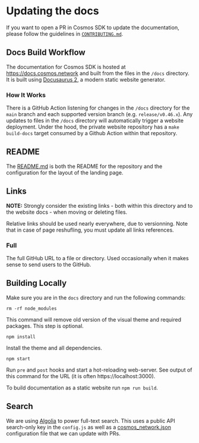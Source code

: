 # Updating the docs

If you want to open a PR in Cosmos SDK to update the documentation, please follow the guidelines in [`CONTRIBUTING.md`](https://github.com/cosmos/cosmos-sdk/tree/main/CONTRIBUTING.md#updating-documentation).

## Docs Build Workflow

The documentation for Cosmos SDK is hosted at https://docs.cosmos.network and built from the files in the `/docs` directory.
It is built using [Docusaurus 2](https://docusaurus.io/), a modern static website generator.

### How It Works

There is a GitHub Action listening for changes in the `/docs` directory for the `main` branch and each supported version branch (e.g. `release/v0.46.x`). Any updates to files in the `/docs` directory will automatically trigger a website deployment. Under the hood, the private website repository has a `make build-docs` target consumed by a Github Action within that repository.

## README

The [README.md](./README.md) is both the README for the repository and the configuration for the layout of the landing page.

## Links

**NOTE:** Strongly consider the existing links - both within this directory
and to the website docs - when moving or deleting files.

Relative links should be used nearly everywhere, due to versionning.
Note that in case of page reshufling, you must update all links references.

### Full

The full GitHub URL to a file or directory. Used occasionally when it makes sense
to send users to the GitHub.

## Building Locally

Make sure you are in the `docs` directory and run the following commands:

```shell
rm -rf node_modules
```

This command will remove old version of the visual theme and required packages. This step is optional.

```shell
npm install
```

Install the theme and all dependencies.

```shell
npm start
```

Run `pre` and `post` hooks and start a hot-reloading web-server. See output of this command for the URL (it is often https://localhost:3000).

To build documentation as a static website run `npm run build`.

## Search

We are using [Algolia](https://www.algolia.com) to power full-text search. This uses a public API search-only key in the `config.js` as well as a [cosmos_network.json](https://github.com/algolia/docsearch-configs/blob/master/configs/cosmos_network.json) configuration file that we can update with PRs.